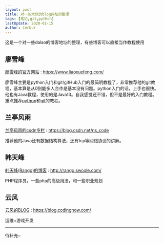 ```yaml
---
layout: post
title: 对一些大佬的blog网址的整理
tags: [笔记,git,python]
lastUpdate: 2020-01-15
author: Cerbur
---
```


这是一个对一些dalao的博客地址的整理，有些博客可以直接当作教程使用  

<!--more-->

## 廖雪峰  
[廖雪峰的官方网站](https://www.liaoxuefeng.com/) : https://www.liaoxuefeng.com/  

廖雪峰主要是python入门和git/gitHub入门的最简明教程了，非常推荐他的git教程，基本算是从0到能多人合作是基本没有问题。python入门的话，上手也很快。他也有Java教程，使用的是Java13。自我感觉还不错，但不是最好的入门教程。重点推荐[python](https://www.liaoxuefeng.com/wiki/1016959663602400)和[git](https://www.liaoxuefeng.com/wiki/896043488029600)的教程。  

## 兰亭风雨  
[兰亭风雨的csdn专栏](https://blog.csdn.net/ns_code) : https://blog.csdn.net/ns_code  

推荐他的Java还有数据结构算法，还有tcp等网络协议的讲解。  

## 韩天峰
[韩天峰(Rango)的博客](http://rango.swoole.com/) : http://rango.swoole.com/  

PHP程序员，一些php的高级用法，和一些职业规划

## 云风
[云风的BLOG](https://blog.codingnow.com/) : 
https://blog.codingnow.com/ 

运维+游戏开发

---
待补充~